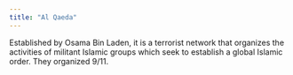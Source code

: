 ```yaml
---
title: "Al Qaeda"
---
```

Established by Osama Bin Laden, it is a terrorist network that organizes the activities of militant Islamic groups which seek to establish a global Islamic order. They organized 9/11.

